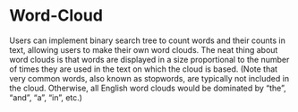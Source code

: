 # Word-Cloud
Users can implement binary search tree to count words and their counts in text, allowing users to make their own word clouds.
The neat thing about word clouds is that words are displayed in a size proportional to the number of times they are used in the text on which the cloud is based. (Note that very common words, also known as stopwords, are typically not
included in the cloud. Otherwise, all English word clouds would be dominated by “the”, “and”, “a”, “in”, etc.)
